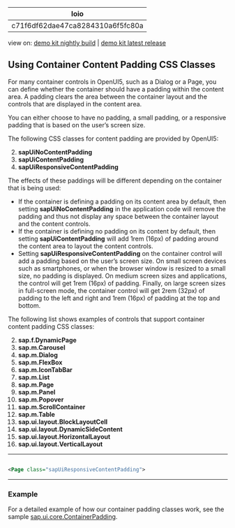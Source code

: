 <!-- loioc71f6df62dae47ca8284310a6f5fc80a -->

| loio |
| -----|
| c71f6df62dae47ca8284310a6f5fc80a |

<div id="loio">

view on: [demo kit nightly build](https://openui5nightly.hana.ondemand.com/#/topic/c71f6df62dae47ca8284310a6f5fc80a) | [demo kit latest release](https://openui5.hana.ondemand.com/#/topic/c71f6df62dae47ca8284310a6f5fc80a)</div>

## Using Container Content Padding CSS Classes

For many container controls in OpenUI5, such as a Dialog or a Page, you can define whether the container should have a padding within the content area. A padding clears the area between the container layout and the controls that are displayed in the content area.

You can either choose to have no padding, a small padding, or a responsive padding that is based on the user’s screen size.

The following CSS classes for content padding are provided by OpenUI5:

  2.  **sapUiNoContentPadding**
 4.  **sapUiContentPadding**
 6.  **sapUiResponsiveContentPadding**
  

The effects of these paddings will be different depending on the container that is being used:

-   If the container is defining a padding on its content area by default, then setting **sapUiNoContentPadding** in the application code will remove the padding and thus not display any space between the container layout and the content controls.
-   If the container is defining no padding on its content by default, then setting **sapUiContentPadding** will add 1rem \(16px\) of padding around the content area to layout the content controls.
-   Setting **sapUiResponsiveContentPadding** on the container control will add a padding based on the user’s screen size. On small screen devices such as smartphones, or when the browser window is resized to a small size, no padding is displayed. On medium screen sizes and applications, the control will get 1rem \(16px\) of padding. Finally, on large screen sizes in full-screen mode, the container control will get 2rem \(32px\) of padding to the left and right and 1rem \(16px\) of padding at the top and bottom.

The following list shows examples of controls that support container content padding CSS classes:

  2.  **sap.f.DynamicPage**
 4.  **sap.m.Carousel**
 6.  **sap.m.Dialog**
 8.  **sap.m.FlexBox**
 10. **sap.m.IconTabBar**
 12. **sap.m.List**
 14. **sap.m.Page**
 16. **sap.m.Panel**
 18. **sap.m.Popover**
 20. **sap.m.ScrollContainer**
 22. **sap.m.Table**
 24. **sap.ui.layout.BlockLayoutCell**
 26. **sap.ui.layout.DynamicSideContent**
 28. **sap.ui.layout.HorizontalLayout**
 30. **sap.ui.layout.VerticalLayout**
  

***

``` xml

<Page class="sapUiResponsiveContentPadding">
```

***

### Example

For a detailed example of how our container padding classes work, see the sample [sap.ui.core.ContainerPadding](https://openui5.hana.ondemand.com/explored.html#/entity/sap.ui.core.ContainerPadding/samples).

